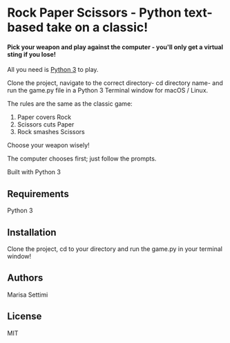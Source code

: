 # Rock Paper Scissors - Python text-based take on a classic!

#### Pick your weapon and play against the computer - you'll only get a virtual sting if you lose!

All you need is [Python 3](https://www.python.org/downloads/) to play.

Clone the project, navigate to the correct directory- cd directory name- and run the game.py file in a Python 3 Terminal window for macOS / Linux. 

The rules are the same as the classic game:

1. Paper covers Rock
2. Scissors cuts Paper
3. Rock smashes Scissors

Choose your weapon wisely!

The computer chooses first; just follow the prompts.

Built with Python 3 

## Requirements 
Python 3

## Installation
Clone the project, cd to your directory and run the game.py in your terminal window! 

## Authors
Marisa Settimi

## License 
MIT